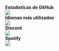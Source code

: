 <summary><b>Estadísticas de GitHub</b></summary>
<a href="https://github.com/SpikeThatMike"><img src="https://github-readme-stats.vercel.app/api?username=EddyerDevv&show_icons=true&theme=dark"/></a>
</br>
<summary><b>Idiomas más utilizados</b></summary>
<a href="https://github.com/SpikeThatMike"><img src="https://github-readme-stats.vercel.app/api/top-langs/?username=EddyerDevv&theme=dark"/></a>
</br>
<summary><b>Discord</b></summary>
<a href="https://discord.com/users/320542523586117632"><img src="https://lanyard-profile-readme.vercel.app/api/346752632729239553"/></a>
</br>
<summary><b>Spotify</b></summary>
<a href="https://open.spotify.com/user/31raqvn14c8jxkg33ip9ot92f"><img src="https://spotify-recently-played-readme.vercel.app/api?user=31raqvn14c8jxkg33ip9ot92f&unique=true"/></a>

